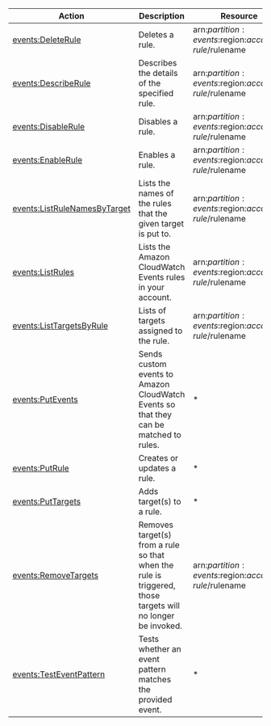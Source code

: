 | Action | Description | Resource | Condition |
| --- | --- | --- | --- |
| [events:DeleteRule](http://docs.aws.amazon.com/AmazonCloudWatchEvents/latest/APIReference/API_DeleteRule.html) | Deletes a rule. | arn:$partition:events:$region:$account:rule/$rulename | ??? |
| [events:DescribeRule](http://docs.aws.amazon.com/AmazonCloudWatchEvents/latest/APIReference/API_DescribeRule.html) | Describes the details of the specified rule. | arn:$partition:events:$region:$account:rule/$rulename | ??? |
| [events:DisableRule](http://docs.aws.amazon.com/AmazonCloudWatchEvents/latest/APIReference/API_DisableRule.html) | Disables a rule. | arn:$partition:events:$region:$account:rule/$rulename | ??? |
| [events:EnableRule](http://docs.aws.amazon.com/AmazonCloudWatchEvents/latest/APIReference/API_EnableRule.html) | Enables a rule. | arn:$partition:events:$region:$account:rule/$rulename | ??? |
| [events:ListRuleNamesByTarget](http://docs.aws.amazon.com/AmazonCloudWatchEvents/latest/APIReference/API_ListRuleNamesByTarget.html) | Lists the names of the rules that the given target is put to. | arn:$partition:events:$region:$account:rule/$rulename | ??? |
| [events:ListRules](http://docs.aws.amazon.com/AmazonCloudWatchEvents/latest/APIReference/API_ListRules.html) | Lists the Amazon CloudWatch Events rules in your account. | arn:$partition:events:$region:$account:rule/$rulename | ??? |
| [events:ListTargetsByRule](http://docs.aws.amazon.com/AmazonCloudWatchEvents/latest/APIReference/API_ListTargetsByRule.html) | Lists of targets assigned to the rule. | arn:$partition:events:$region:$account:rule/$rulename | ??? |
| [events:PutEvents](http://docs.aws.amazon.com/AmazonCloudWatchEvents/latest/APIReference/API_PutEvents.html) | Sends custom events to Amazon CloudWatch Events so that they can be matched to rules. | * | ??? |
| [events:PutRule](http://docs.aws.amazon.com/AmazonCloudWatchEvents/latest/APIReference/API_PutRule.html) | Creates or updates a rule. | * | events:source, events:detail-type, events:detail.userIdentity.principalId, events:TargetArn |
| [events:PutTargets](http://docs.aws.amazon.com/AmazonCloudWatchEvents/latest/APIReference/API_PutTargets.html) | Adds target(s) to a rule. | * | ??? |
| [events:RemoveTargets](http://docs.aws.amazon.com/AmazonCloudWatchEvents/latest/APIReference/API_RemoveTargets.html) | Removes target(s) from a rule so that when the rule is triggered, those targets will no longer be invoked. | arn:$partition:events:$region:$account:rule/$rulename | ??? |
| [events:TestEventPattern](http://docs.aws.amazon.com/AmazonCloudWatchEvents/latest/APIReference/API_TestEventPattern.html) | Tests whether an event pattern matches the provided event. | * | ??? |
